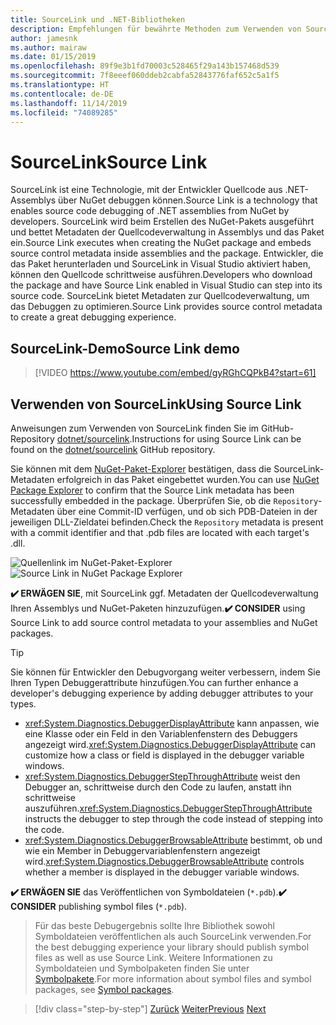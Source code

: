 ```yaml
---
title: SourceLink und .NET-Bibliotheken
description: Empfehlungen für bewährte Methoden zum Verwenden von SourceLink zur Verbesserung des Debuggens für .NET-Bibliotheken.
author: jamesnk
ms.author: mairaw
ms.date: 01/15/2019
ms.openlocfilehash: 89f9e3b1fd70003c528465f29a143b157468d539
ms.sourcegitcommit: 7f8eeef060ddeb2cabfa52843776faf652c5a1f5
ms.translationtype: HT
ms.contentlocale: de-DE
ms.lasthandoff: 11/14/2019
ms.locfileid: "74089285"
---
```

# <a name="source-link"></a><span data-ttu-id="2f69d-103">SourceLink</span><span class="sxs-lookup"><span data-stu-id="2f69d-103">Source Link</span></span>

<span data-ttu-id="2f69d-104">SourceLink ist eine Technologie, mit der Entwickler Quellcode aus .NET-Assemblys über NuGet debuggen können.</span><span class="sxs-lookup"><span data-stu-id="2f69d-104">Source Link is a technology that enables source code debugging of .NET assemblies from NuGet by developers.</span></span> <span data-ttu-id="2f69d-105">SourceLink wird beim Erstellen des NuGet-Pakets ausgeführt und bettet Metadaten der Quellcodeverwaltung in Assemblys und das Paket ein.</span><span class="sxs-lookup"><span data-stu-id="2f69d-105">Source Link executes when creating the NuGet package and embeds source control metadata inside assemblies and the package.</span></span> <span data-ttu-id="2f69d-106">Entwickler, die das Paket herunterladen und SourceLink in Visual Studio aktiviert haben, können den Quellcode schrittweise ausführen.</span><span class="sxs-lookup"><span data-stu-id="2f69d-106">Developers who download the package and have Source Link enabled in Visual Studio can step into its source code.</span></span> <span data-ttu-id="2f69d-107">SourceLink bietet Metadaten zur Quellcodeverwaltung, um das Debuggen zu optimieren.</span><span class="sxs-lookup"><span data-stu-id="2f69d-107">Source Link provides source control metadata to create a great debugging experience.</span></span>

## <a name="source-link-demo"></a><span data-ttu-id="2f69d-108">SourceLink-Demo</span><span class="sxs-lookup"><span data-stu-id="2f69d-108">Source Link demo</span></span>

> [!VIDEO https://www.youtube.com/embed/gyRGhCQPkB4?start=61]

## <a name="using-source-link"></a><span data-ttu-id="2f69d-109">Verwenden von SourceLink</span><span class="sxs-lookup"><span data-stu-id="2f69d-109">Using Source Link</span></span>

<span data-ttu-id="2f69d-110">Anweisungen zum Verwenden von SourceLink finden Sie im GitHub-Repository [dotnet/sourcelink](https://github.com/dotnet/sourcelink/blob/master/README.md).</span><span class="sxs-lookup"><span data-stu-id="2f69d-110">Instructions for using Source Link can be found on the [dotnet/sourcelink](https://github.com/dotnet/sourcelink/blob/master/README.md) GitHub repository.</span></span>

<span data-ttu-id="2f69d-111">Sie können mit dem [NuGet-Paket-Explorer](https://github.com/NuGetPackageExplorer/NuGetPackageExplorer) bestätigen, dass die SourceLink-Metadaten erfolgreich in das Paket eingebettet wurden.</span><span class="sxs-lookup"><span data-stu-id="2f69d-111">You can use [NuGet Package Explorer](https://github.com/NuGetPackageExplorer/NuGetPackageExplorer) to confirm that the Source Link metadata has been successfully embedded in the package.</span></span> <span data-ttu-id="2f69d-112">Überprüfen Sie, ob die `Repository`-Metadaten über eine Commit-ID verfügen, und ob sich PDB-Dateien in der jeweiligen DLL-Zieldatei befinden.</span><span class="sxs-lookup"><span data-stu-id="2f69d-112">Check the `Repository` metadata is present with a commit identifier and that .pdb files are located with each target's .dll.</span></span>

<span data-ttu-id="2f69d-113">![Quellenlink im NuGet-Paket-Explorer](./media/sourcelink/nuget-package-explorer-sourcelink.png "Quellenlink im NuGet-Paket-Explorer")</span><span class="sxs-lookup"><span data-stu-id="2f69d-113">![Source Link in NuGet Package Explorer](./media/sourcelink/nuget-package-explorer-sourcelink.png "Source Link in NuGet Package Explorer")</span></span>

<span data-ttu-id="2f69d-114">**✔️ ERWÄGEN SIE**, mit SourceLink ggf. Metadaten der Quellcodeverwaltung Ihren Assemblys und NuGet-Paketen hinzuzufügen.</span><span class="sxs-lookup"><span data-stu-id="2f69d-114">**✔️ CONSIDER** using Source Link to add source control metadata to your assemblies and NuGet packages.</span></span>

> [!TIP]
> <span data-ttu-id="2f69d-115">Sie können für Entwickler den Debugvorgang weiter verbessern, indem Sie Ihren Typen Debuggerattribute hinzufügen.</span><span class="sxs-lookup"><span data-stu-id="2f69d-115">You can further enhance a developer's debugging experience by adding debugger attributes to your types.</span></span>
>
> * <span data-ttu-id="2f69d-116"><xref:System.Diagnostics.DebuggerDisplayAttribute> kann anpassen, wie eine Klasse oder ein Feld in den Variablenfenstern des Debuggers angezeigt wird.</span><span class="sxs-lookup"><span data-stu-id="2f69d-116"><xref:System.Diagnostics.DebuggerDisplayAttribute> can customize how a class or field is displayed in the debugger variable windows.</span></span>
> * <span data-ttu-id="2f69d-117"><xref:System.Diagnostics.DebuggerStepThroughAttribute> weist den Debugger an, schrittweise durch den Code zu laufen, anstatt ihn schrittweise auszuführen.</span><span class="sxs-lookup"><span data-stu-id="2f69d-117"><xref:System.Diagnostics.DebuggerStepThroughAttribute> instructs the debugger to step through the code instead of stepping into the code.</span></span>
> * <span data-ttu-id="2f69d-118"><xref:System.Diagnostics.DebuggerBrowsableAttribute> bestimmt, ob und wie ein Member in Debuggervariablenfenstern angezeigt wird.</span><span class="sxs-lookup"><span data-stu-id="2f69d-118"><xref:System.Diagnostics.DebuggerBrowsableAttribute> controls whether a member is displayed in the debugger variable windows.</span></span>

<span data-ttu-id="2f69d-119">**✔️ ERWÄGEN SIE** das Veröffentlichen von Symboldateien (`*.pdb`).</span><span class="sxs-lookup"><span data-stu-id="2f69d-119">**✔️ CONSIDER** publishing symbol files (`*.pdb`).</span></span>

> <span data-ttu-id="2f69d-120">Für das beste Debugergebnis sollte Ihre Bibliothek sowohl Symboldateien veröffentlichen als auch SourceLink verwenden.</span><span class="sxs-lookup"><span data-stu-id="2f69d-120">For the best debugging experience your library should publish symbol files as well as use Source Link.</span></span> <span data-ttu-id="2f69d-121">Weitere Informationen zu Symboldateien und Symbolpaketen finden Sie unter [Symbolpakete](./nuget.md#symbol-packages).</span><span class="sxs-lookup"><span data-stu-id="2f69d-121">For more information about symbol files and symbol packages, see [Symbol packages](./nuget.md#symbol-packages).</span></span>

>[!div class="step-by-step"]
><span data-ttu-id="2f69d-122">[Zurück](dependencies.md)
>[Weiter](publish-nuget-package.md)</span><span class="sxs-lookup"><span data-stu-id="2f69d-122">[Previous](dependencies.md)
[Next](publish-nuget-package.md)</span></span>
